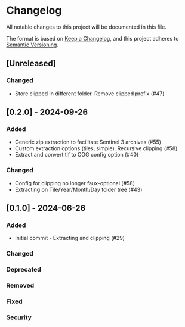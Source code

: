 # Changelog

All notable changes to this project will be documented in this file.

The format is based on [Keep a Changelog](https://keepachangelog.com/en/1.1.0/),
and this project adheres to [Semantic Versioning](https://semver.org/spec/v2.0.0.html).

## [Unreleased]
### Changed
- Store clipped in different folder. Remove clipped prefix (#47)

## [0.2.0] - 2024-09-26
### Added
- Generic zip extraction to facilitate Sentinel 3 archives (#55)
- Custom extraction options (tiles, simple). Recursive clipping (#58)
- Extract and convert tif to COG config option (#40)

### Changed
- Config for clipping no longer faux-optional (#58)
- Extracting on Tile/Year/Month/Day folder tree (#43)

## [0.1.0] - 2024-06-26
### Added
- Initial commit - Extracting and clipping (#29)

### Changed
### Deprecated
### Removed
### Fixed
### Security